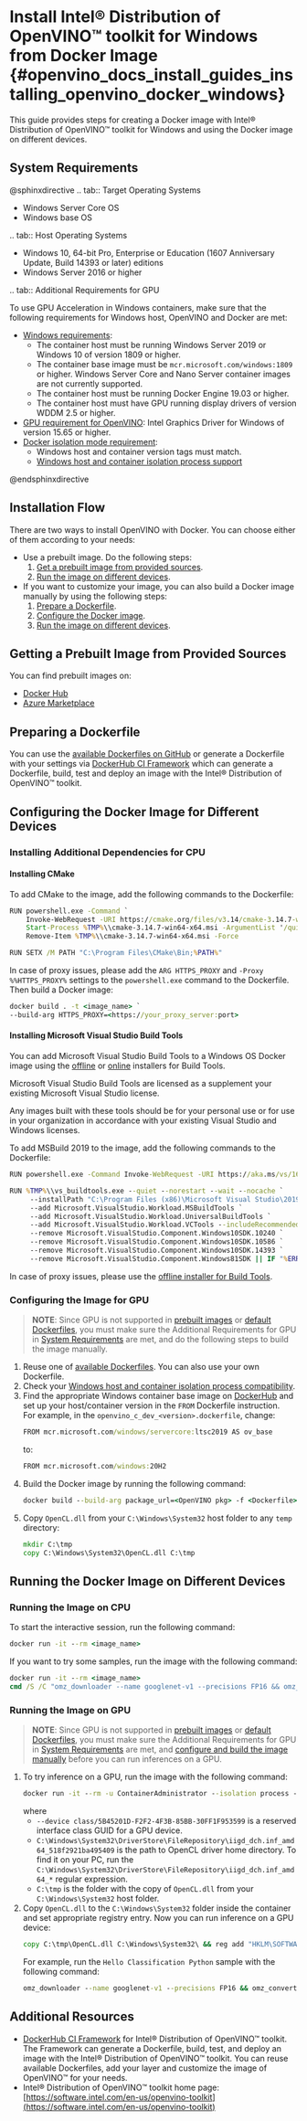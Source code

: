# Install Intel® Distribution of OpenVINO™ toolkit for Windows from Docker Image {#openvino_docs_install_guides_installing_openvino_docker_windows}

This guide provides steps for creating a Docker image with Intel® Distribution of OpenVINO™ toolkit for Windows and using the Docker image on different devices.

## <a name="system-requirments"></a>System Requirements

@sphinxdirective
.. tab:: Target Operating Systems

  * Windows Server Core OS
  * Windows base OS

.. tab:: Host Operating Systems

  * Windows 10, 64-bit Pro, Enterprise or Education (1607 Anniversary Update, Build 14393 or later) editions
  * Windows Server 2016 or higher
  
.. tab:: Additional Requirements for GPU

   To use GPU Acceleration in Windows containers, make sure that the following requirements for Windows host, OpenVINO and Docker are met:

  - [Windows requirements](https://docs.microsoft.com/en-us/virtualization/windowscontainers/deploy-containers/gpu-acceleration):
    - The container host must be running Windows Server 2019 or Windows 10 of version 1809 or higher.
    - The container base image must be `mcr.microsoft.com/windows:1809` or higher. Windows Server Core and Nano Server container images are not currently supported.
    - The container host must be running Docker Engine 19.03 or higher.
    - The container host must have GPU running display drivers of version WDDM 2.5 or higher.
  - [GPU requirement for OpenVINO](https://docs.openvino.ai/latest/openvino_docs_install_guides_installing_openvino_windows.html#Install-GPU): Intel Graphics Driver for Windows of version 15.65 or higher.
  - [Docker isolation mode requirement](https://docs.microsoft.com/en-us/virtualization/windowscontainers/manage-containers/hyperv-container):
    - Windows host and container version tags must match.
    - [Windows host and container isolation process support](https://docs.microsoft.com/en-us/virtualization/windowscontainers/deploy-containers/version-compatibility)

@endsphinxdirective


## Installation Flow

There are two ways to install OpenVINO with Docker. You can choose either of them according to your needs:
* Use a prebuilt image. Do the following steps:
  1. <a href="#get-prebuilt-image">Get a prebuilt image from provided sources</a>.
  2. <a href="#run-image">Run the image on different devices</a>.
* If you want to customize your image, you can also build a Docker image manually by using the following steps:
  1. <a href="#prepare-dockerfile">Prepare a Dockerfile</a>.
  2. <a href="#configure-image">Configure the Docker image</a>.
  3. <a href="#run-image">Run the image on different devices</a>.

## <a name="get-prebuilt-image"></a>Getting a Prebuilt Image from Provided Sources

You can find prebuilt images on:

- [Docker Hub](https://hub.docker.com/u/openvino)
- [Azure Marketplace](https://azuremarketplace.microsoft.com/en-us/marketplace/apps/intel_corporation.openvino)

## <a name="prepare-dockerfile"></a>Preparing a Dockerfile

You can use the [available Dockerfiles on GitHub](https://github.com/openvinotoolkit/docker_ci/tree/master/dockerfiles) or generate a Dockerfile with your settings via [DockerHub CI Framework](https://github.com/openvinotoolkit/docker_ci) which can generate a Dockerfile, build, test and deploy an image with the Intel® Distribution of OpenVINO™ toolkit.

## <a name="configure-image"></a>Configuring the Docker Image for Different Devices

### Installing Additional Dependencies for CPU

#### Installing CMake

   To add CMake to the image, add the following commands to the Dockerfile:
   ```bat
   RUN powershell.exe -Command `
       Invoke-WebRequest -URI https://cmake.org/files/v3.14/cmake-3.14.7-win64-x64.msi -OutFile %TMP%\\cmake-3.14.7-win64-x64.msi ; `
       Start-Process %TMP%\\cmake-3.14.7-win64-x64.msi -ArgumentList '/quiet /norestart' -Wait ; `
       Remove-Item %TMP%\\cmake-3.14.7-win64-x64.msi -Force

   RUN SETX /M PATH "C:\Program Files\CMake\Bin;%PATH%"
   ```

   In case of proxy issues, please add the `ARG HTTPS_PROXY` and `-Proxy %%HTTPS_PROXY%` settings to the `powershell.exe` command to the Dockerfile. Then build a Docker image:
   ```bat
   docker build . -t <image_name> `
   --build-arg HTTPS_PROXY=<https://your_proxy_server:port>
   ```   
   
#### Installing Microsoft Visual Studio Build Tools

   You can add Microsoft Visual Studio Build Tools to a Windows OS Docker image using the [offline](https://docs.microsoft.com/en-us/visualstudio/install/create-an-offline-installation-of-visual-studio?view=vs-2019) or [online](https://docs.microsoft.com/en-us/visualstudio/install/build-tools-container?view=vs-2019) installers for Build Tools.
   
   Microsoft Visual Studio Build Tools are licensed as a supplement your existing Microsoft Visual Studio license.
   
   Any images built with these tools should be for your personal use or for use in your organization in accordance with your existing Visual Studio and Windows licenses.

   To add MSBuild 2019 to the image, add the following commands to the Dockerfile:
   ```bat
   RUN powershell.exe -Command Invoke-WebRequest -URI https://aka.ms/vs/16/release/vs_buildtools.exe -OutFile %TMP%\\vs_buildtools.exe

   RUN %TMP%\\vs_buildtools.exe --quiet --norestart --wait --nocache `
        --installPath "C:\Program Files (x86)\Microsoft Visual Studio\2019\BuildTools" `
        --add Microsoft.VisualStudio.Workload.MSBuildTools `
        --add Microsoft.VisualStudio.Workload.UniversalBuildTools `
        --add Microsoft.VisualStudio.Workload.VCTools --includeRecommended `
        --remove Microsoft.VisualStudio.Component.Windows10SDK.10240 `
        --remove Microsoft.VisualStudio.Component.Windows10SDK.10586 `
        --remove Microsoft.VisualStudio.Component.Windows10SDK.14393 `
        --remove Microsoft.VisualStudio.Component.Windows81SDK || IF "%ERRORLEVEL%"=="3010" EXIT 0 && powershell set-executionpolicy remotesigned
   ```

   In case of proxy issues, please use the [offline installer for Build Tools](https://docs.microsoft.com/en-us/visualstudio/install/create-an-offline-installation-of-visual-studio?view=vs-2019).

### <a name="config-image-for-gpu"></a>Configuring the Image for GPU

> **NOTE**: Since GPU is not supported in <a href="#get-prebuilt-image">prebuilt images</a> or [default Dockerfiles](https://github.com/openvinotoolkit/docker_ci/tree/master/dockerfiles), you must make sure 
the Additional Requirements for GPU in <a href="#system-requirements">System Requirements</a> are met, and do the following steps to build the image manually.

1. Reuse one of [available Dockerfiles](https://github.com/openvinotoolkit/docker_ci/tree/master/dockerfiles). You can also use your own Dockerfile. 
2. Check your [Windows host and container isolation process compatibility](https://docs.microsoft.com/en-us/virtualization/windowscontainers/deploy-containers/version-compatibility).
3. Find the appropriate Windows container base image on [DockerHub](https://hub.docker.com/_/microsoft-windows) and set up your host/container version in the `FROM` Dockerfile instruction.  
   For example, in the `openvino_c_dev_<version>.dockerfile`, change:  
   ```bat
   FROM mcr.microsoft.com/windows/servercore:ltsc2019 AS ov_base
   ```
   to:
   ```bat
   FROM mcr.microsoft.com/windows:20H2
   ```
4. Build the Docker image by running the following command:
   ```bat
   docker build --build-arg package_url=<OpenVINO pkg> -f <Dockerfile> -t <image_name> .
   ```
5. Copy `OpenCL.dll` from your `C:\Windows\System32` host folder to any `temp` directory:
   ```bat
   mkdir C:\tmp
   copy C:\Windows\System32\OpenCL.dll C:\tmp
   ```

## <a name="run-image"></a>Running the Docker Image on Different Devices

### Running the Image on CPU

To start the interactive session, run the following command:
```bat
docker run -it --rm <image_name>
```

If you want to try some samples, run the image with the following command:
```bat
docker run -it --rm <image_name> 
cmd /S /C "omz_downloader --name googlenet-v1 --precisions FP16 && omz_converter --name googlenet-v1 --precision FP16 && curl -kO https://storage.openvinotoolkit.org/data/test_data/images/car_1.bmp && python samples\python\hello_classification\hello_classification.py public\googlenet-v1\FP16\googlenet-v1.xml car_1.bmp CPU"
```

### Running the Image on GPU

> **NOTE**: Since GPU is not supported in <a href="#get-prebuilt-image">prebuilt images</a> or [default Dockerfiles](https://github.com/openvinotoolkit/docker_ci/tree/master/dockerfiles), you must make sure 
the Additional Requirements for GPU in <a href="#system-requirements">System Requirements</a> are met, and <a href="#config-image-for-gpu">configure and build the image manually</a> before you can run inferences on a GPU.

1. To try inference on a GPU, run the image with the following command:
   ```bat
   docker run -it --rm -u ContainerAdministrator --isolation process --device class/5B45201D-F2F2-4F3B-85BB-30FF1F953599 -v C:\Windows\System32\DriverStore\FileRepository\iigd_dch.inf_amd64_518f2921ba495409:C:\Windows\System32\DriverStore\FileRepository\iigd_dch.inf_amd64_518f2921ba495409 -v C:\tmp:C:\tmp <image_name>
   ```
   where
   - `--device class/5B45201D-F2F2-4F3B-85BB-30FF1F953599` is a reserved interface class GUID for a GPU device.
   - `C:\Windows\System32\DriverStore\FileRepository\iigd_dch.inf_amd64_518f2921ba495409` is the path to OpenCL driver home directory. To find it on your PC, run the `C:\Windows\System32\DriverStore\FileRepository\iigd_dch.inf_amd64_*` regular expression.
   - `C:\tmp` is the folder with the copy of `OpenCL.dll` from your `C:\Windows\System32` host folder.
2. Copy `OpenCL.dll` to the `C:\Windows\System32` folder inside the container and set appropriate registry entry. Now you can run inference on a GPU device:
   ```bat
   copy C:\tmp\OpenCL.dll C:\Windows\System32\ && reg add "HKLM\SOFTWARE\Khronos\OpenCL\Vendors" /v "C:\Windows\System32\DriverStore\FileRepository\iigd_dch.inf_amd64_518f2921ba495409\ocl\bin\x64\intelocl64.dll" /t REG_DWORD /d 0
   ```
   For example, run the `Hello Classification Python` sample with the following command:
   ```bat
   omz_downloader --name googlenet-v1 --precisions FP16 && omz_converter --name googlenet-v1 --precision FP16 && curl -kO https://storage.openvinotoolkit.org/data/test_data/images/car_1.bmp && python samples\python\hello_classification\hello_classification.py public\googlenet-v1\FP16\googlenet-v1.xml car_1.bmp GPU
   ```


## Additional Resources

- [DockerHub CI Framework](https://github.com/openvinotoolkit/docker_ci) for Intel® Distribution of OpenVINO™ toolkit. The Framework can generate a Dockerfile, build, test, and deploy an image with the Intel® Distribution of OpenVINO™ toolkit. You can reuse available Dockerfiles, add your layer and customize the image of OpenVINO™ for your needs.
- Intel® Distribution of OpenVINO™ toolkit home page: [https://software.intel.com/en-us/openvino-toolkit](https://software.intel.com/en-us/openvino-toolkit)
